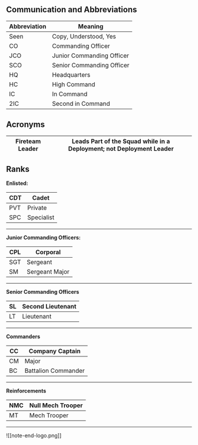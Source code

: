 ## Communication and Abbreviations

| Abbreviation | Meaning                   |
| ------------ | ------------------------- |
| Seen         | Copy, Understood, Yes     |
| CO           | Commanding Officer        |
| JCO          | Junior Commanding Officer |
| SCO          | Senior Commanding Officer |
| HQ           | Headquarters              |
| HC           | High Command              |
| IC           | In Command                |
| 2IC          | Second in Command         |

## Acronyms

| Fireteam Leader | Leads Part of the Squad while in a Deployment; not Deployment Leader |
| --------------- | -------------------------------------------------------------------- |

## Ranks
**Enlisted:**

| CDT | Cadet      |
| --- | ---------- |
| PVT | Private    |
| SPC | Specialist |
***
**Junior Commanding Officers:**

| CPL | Corporal       |
| --- | -------------- |
| SGT | Sergeant       |
| SM  | Sergeant Major |
***
**Senior Commanding Officers**  

| SL  | Second Lieutenant |
| --- | ----------------- |
| LT  | Lieutenant        |
***
**Commanders**

| CC  | Company Captain     |
| --- | ------------------- |
| CM  | Major               |
| BC  | Battalion Commander |

***
**Reinforcements**

| NMC | Null Mech Trooper |
| --- | ----------------- |
| MT  | Mech Trooper      |
***


![[note-end-logo.png]]